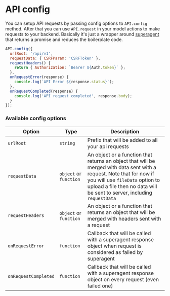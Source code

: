 # API config


You can setup API requests by passing config options to `API.config` method. After that you can use `API.request` in your model actions to make requests to your backend. Basically it's just a wrapper around [superagent](https://github.com/visionmedia/superagent) that returns a promise and reduces the boilerplate code.

```js
API.config({
  urlRoot: '/api/v1',
  requestData: { CSRFParam: 'CSRFToken' },
  requestHeaders() {
  	return { Authorization: `Bearer ${Auth.token}` };
  },
  onRequestError(response) {
    console.log(`API Error ${response.status}`);
  },
  onRequestCompleted(response) {
    console.log('API request completed', response.body);
  }
});
```

### Available config options

| Option | Type | Description |
| -- | -- | -- |
| `urlRoot` | `string` | Prefix that will be added to all your api requests |
| `requestData` | `object` or `function` | An object or a function that returns an object that will be merged with data sent with a request. Note that for now if you will use `fileData` option to upload a file then no data will be sent to server, including `requestData` |
| `requestHeaders` | `object` or `function` | An object or a function that returns an object that will be merged with headers sent with a request |
| `onRequestError` | `function` | Callback that will be called with a superagent response object when request is considered as failed by superagent |
| `onRequestCompleted` | `function` | Callback that will be called with a superagent response object on every request (even failed one) |
